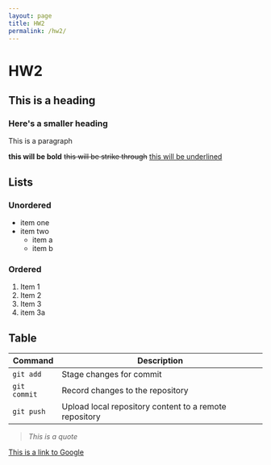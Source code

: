 ```yaml
---
layout: page
title: HW2
permalink: /hw2/
---
```


# HW2

## This is a heading

### Here's a smaller heading

This is a paragraph

**this will be bold** ~~this will be strike through~~ <u>this will be underlined</u>

## Lists

### Unordered

- item one
- item two  
  - item a  
  - item b

### Ordered

1. Item 1  
2. Item 2  
3. Item 3  
4. item 3a

## Table

| Command   | Description                              |
|-----------|------------------------------------------|
| `git add`     | Stage changes for commit                 |
| `git commit`  | Record changes to the repository         |
| `git push`    | Upload local repository content to a remote repository |

> *This is a quote*

[This is a link to Google](https://www.google.com)
